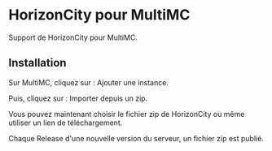 # HorizonCity pour MultiMC
Support de HorizonCity pour MultiMC.

## Installation
Sur MultiMC, cliquez sur : Ajouter une instance.

Puis, cliquez sur : Importer depuis un zip.

Vous pouvez maintenant choisir le fichier zip de HorizonCity ou même utiliser un lien de téléchargement.

Chaque Release d'une nouvelle version du serveur, un fichier zip est publié.